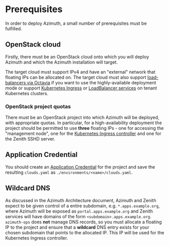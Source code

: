 # Prerequisites

In order to deploy Azimuth, a small number of prerequisites must be fulfilled.

## OpenStack cloud

Firstly, there must be an OpenStack cloud onto which you will deploy Azimuth and which
the Azimuth installation will target.

The target cloud must support IPv4 and have an "external" network that floating IPs can be
allocated on. The target cloud must also support
[load-balancers via Octavia](https://docs.openstack.org/octavia/latest/index.html) if you
want to use the highly-available deployment mode or support
[Kubernetes Ingress](https://kubernetes.io/docs/concepts/services-networking/ingress/)
or
[LoadBalancer services](https://kubernetes.io/docs/concepts/services-networking/service/#loadbalancer)
on tenant Kubernetes clusters.

### OpenStack project quotas

There must be an OpenStack project into which Azimuth will be deployed, with appropriate
quotas. In particular, for a high-availability deployment the project should be permitted
to use **three** floating IPs - one for accessing the "management node", one for the
[Kubernetes Ingress controller](https://kubernetes.io/docs/concepts/services-networking/ingress-controllers/)
and one for the Zenith SSHD server.

## Application Credential

You should create an
[Application Credential](https://docs.openstack.org/keystone/latest/user/application_credentials.html)
for the project and save the resulting `clouds.yaml` as `./environments/<name>/clouds.yaml`.

## Wildcard DNS

As discussed in the Azimuth Architecture document, Azimuth and Zenith expect to be given
control of a entire subdomain, e.g. `*.apps.example.org`, where Azimuth will be exposed as
`portal.apps.example.org` and Zenith services will have domains of the form
`<subdomain>.apps.example.org`. `azimuth-ops` does **not** manage DNS records, so you must
allocate a floating IP to the project and ensure that a **wildcard** DNS entry exists for
your chosen subdomain that points to the allocated IP. This IP will be used for the
Kubernetes Ingress controller.

